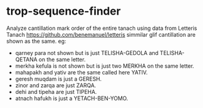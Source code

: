 # trop-sequence-finder
Analyze cantillation mark order of the entire tanach
using data from Letteris Tanach https://github.com/benemanuel/letteris
simmilar glif cantillation are shown as the same.
eg:
 * qarney para not shown but is just TELISHA-GEDOLA and TELISHA-QETANA on the same letter.
 * merkha kefula is not shown but is just two MERKHA on the same letter.
 * mahapakh and yativ are the same called here YATIV.
 * geresh muqdam is just a GERESH.
 * zinor and zarqa are just ZARQA.
 * dehi and tipeha are just TIPEHA.
 * atnach hafukh is just a YETACH-BEN-YOMO.